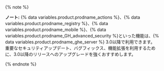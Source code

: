 {% note %}

**ノート:** {% data variables.product.prodname_actions %}、{% data variables.product.prodname_registry %}、{% data variables.product.prodname_mobile %}、{% data variables.product.prodname_GH_advanced_security %}といった機能は、{% data variables.product.prodname_ghe_server %} 3.0以降で利用できます。 重要なセキュリティアップデート、バグフィックス、機能拡張を利用するために、3.0以降のリリースへのアップグレードを強くおすすめします。

{% endnote %}
